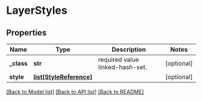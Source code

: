 # LayerStyles

## Properties
Name | Type | Description | Notes
------------ | ------------- | ------------- | -------------
**_class** | **str** | required value linked-hash-set. | [optional] 
**style** | [**list[StyleReference]**](StyleReference.md) |  | [optional] 

[[Back to Model list]](../README.md#documentation-for-models) [[Back to API list]](../README.md#documentation-for-api-endpoints) [[Back to README]](../README.md)


